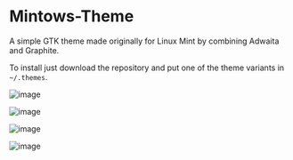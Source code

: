 # Mintows-Theme
A simple GTK theme made originally for Linux Mint by combining Adwaita and Graphite.  

To install just download the repository and put one of the theme variants in `~/.themes`.

![image](https://github.com/user-attachments/assets/7d40e79a-b468-4890-8b92-bcdc1fa380f5)

![image](https://github.com/user-attachments/assets/3c143177-75d2-44dd-b80a-8f1e9c34ea81)

![image](https://github.com/user-attachments/assets/9d496e30-9eec-4f45-8de5-c7a5e490a02b)

![image](https://github.com/user-attachments/assets/7eac57e8-8e64-4429-b16f-8dc5630a1433)
